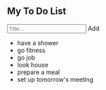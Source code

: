 <div id="myDIV" class="header">
  <h2>My To Do List</h2>
  <input type="text" id="myInput" placeholder="Title...">
  <span onclick="newElement()" class="addBtn">Add</span>
</div>

<ul id="myUL">
  <li>have a shower</li>
  <li class="checked">go fitness</li>
  <li>go job</li>
  <li>look house</li>
  <li>prepare a meal</li>
  <li>set up tomorrow's meeting</li>
</ul>

